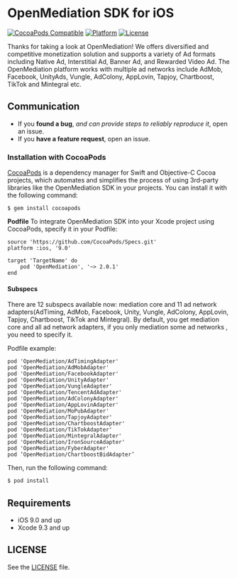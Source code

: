 # OpenMediation SDK for iOS
[![CocoaPods Compatible](http://img.shields.io/badge/pod-v2.0.1-blue.svg)](https://github.com/AdTiming/OpenMediation-iOS)
[![Platform](https://img.shields.io/badge/platform-iOS%209%2B-brightgreen.svg?style=flat)](https://github.com/AdTiming/OpenMediation-iOS)
[![License](https://img.shields.io/github/license/AdTiming/OpenMediation-iOS)](https://github.com/AdTiming/OpenMediation-iOS/blob/master/LICENSE)

Thanks for taking a look at OpenMediation! We offers diversified and competitive monetization solution and supports a variety of Ad formats including Native Ad, Interstitial Ad, Banner Ad, and Rewarded Video Ad. The OpenMediation platform works with multiple ad networks include AdMob, Facebook, UnityAds, Vungle, AdColony, AppLovin, Tapjoy, Chartboost, TikTok and Mintegral etc.

## Communication

- If you **found a bug**, _and can provide steps to reliably reproduce it_, open an issue.
- If you **have a feature request**, open an issue.

### Installation with CocoaPods

[CocoaPods](https://cocoapods.org/) is a dependency manager for Swift and Objective-C Cocoa projects, which automates and simplifies the process of using 3rd-party libraries like the OpenMediation SDK in your projects. You can install it with the following command:

```
$ gem install cocoapods
```

**Podfile**
To integrate OpenMediation SDK into your Xcode project using CocoaPods, specify it in your Podfile:

```
source 'https://github.com/CocoaPods/Specs.git'
platform :ios, '9.0'

target 'TargetName' do
    pod 'OpenMediation', '~> 2.0.1'
end
```

#### Subspecs

There are 12 subspecs available now: mediation core and 11 ad network adapters(AdTiming, AdMob, Facebook, Unity, Vungle, AdColony, AppLovin, Tapjoy, Chartboost, TikTok and Mintegral). By default, you get mediation core and all ad network adapters, if you only mediation some ad networks , you need to specify it. 

Podfile example:

```
pod 'OpenMediation/AdTimingAdapter'
pod 'OpenMediation/AdMobAdapter'
pod 'OpenMediation/FacebookAdapter'
pod 'OpenMediation/UnityAdapter'
pod 'OpenMediation/VungleAdapter'
pod 'OpenMediation/TencentAdAdapter'
pod 'OpenMediation/AdColonyAdapter'
pod 'OpenMediation/AppLovinAdapter'
pod 'OpenMediation/MoPubAdapter'
pod 'OpenMediation/TapjoyAdapter'
pod 'OpenMediation/ChartboostAdapter'
pod 'OpenMediation/TikTokAdapter'
pod 'OpenMediation/MintegralAdapter'
pod 'OpenMediation/IronSourceAdapter'
pod 'OpenMediation/FyberAdapter'
pod ‘OpenMediation/ChartboostBidAdapter’
```

Then, run the following command:

```bash
$ pod install
```

## Requirements

- iOS 9.0 and up
- Xcode 9.3 and up

## LICENSE

See the [LICENSE](LICENSE) file.
